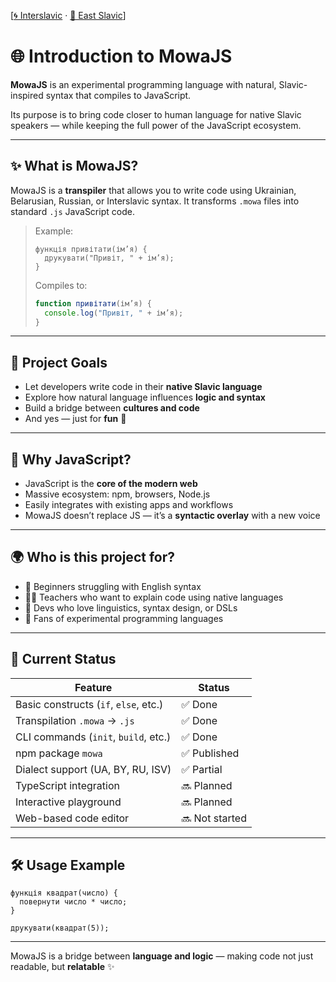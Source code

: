 [[🌀 Interslavic](../../00_intro.md) · [🌲 East Slavic](../east/00_intro.md)]

# 🌐 Introduction to MowaJS

**MowaJS** is an experimental programming language with natural, Slavic-inspired syntax that compiles to JavaScript.

Its purpose is to bring code closer to human language for native Slavic speakers — while keeping the full power of the JavaScript ecosystem.

---

## ✨ What is MowaJS?

MowaJS is a **transpiler** that allows you to write code using Ukrainian, Belarusian, Russian, or Interslavic syntax. It transforms `.mowa` files into standard `.js` JavaScript code.

> Example:
> ```mowa
> функція привітати(ім’я) {
>   друкувати("Привіт, " + ім’я);
> }
> ```
>
> Compiles to:
> ```js
> function привітати(ім’я) {
>   console.log("Привіт, " + ім’я);
> }
> ```

---

## 🎯 Project Goals

- Let developers write code in their **native Slavic language**
- Explore how natural language influences **logic and syntax**
- Build a bridge between **cultures and code**
- And yes — just for **fun** 🍄

---

## 🧭 Why JavaScript?

- JavaScript is the **core of the modern web**
- Massive ecosystem: npm, browsers, Node.js
- Easily integrates with existing apps and workflows
- MowaJS doesn’t replace JS — it’s a **syntactic overlay** with a new voice

---

## 🌍 Who is this project for?

- 🧒 Beginners struggling with English syntax
- 👩‍🏫 Teachers who want to explain code using native languages
- 🧠 Devs who love linguistics, syntax design, or DSLs
- 🧪 Fans of experimental programming languages

---

## 🚀 Current Status

| Feature                              | Status         |
|--------------------------------------|----------------|
| Basic constructs (`if`, `else`, etc.)| ✅ Done         |
| Transpilation `.mowa` → `.js`        | ✅ Done         |
| CLI commands (`init`, `build`, etc.) | ✅ Done         |
| npm package `mowa`                   | ✅ Published    |
| Dialect support (UA, BY, RU, ISV)    | ✅ Partial      |
| TypeScript integration               | 🔜 Planned      |
| Interactive playground               | 🔜 Planned  |
| Web-based code editor                | 🔜 Not started  |

---

## 🛠 Usage Example

```mowa
функція квадрат(число) {
  повернути число * число;
}

друкувати(квадрат(5));
```

---

MowaJS is a bridge between **language and logic** — making code not just readable, but **relatable** ✨

